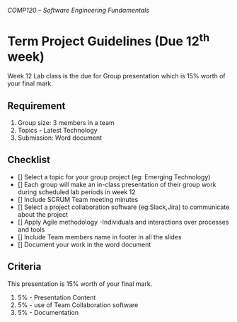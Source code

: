 *COMP120 – Software Engineering Fundamentals*

# Term Project Guidelines (Due 12<sup>th</sup> week)

Week 12 Lab class is the due for Group presentation which is 15% worth of your final mark.

## Requirement
1. Group size: 3 members in a team
2. Topics - Latest Technology
3. Submission: Word document

## Checklist
- [] Select a topic for your group project (eg: Emerging Technology)
- [] Each group will make an in-class presentation of their group work during scheduled lab periods in week 12
- [] Include SCRUM Team meeting minutes
- [] Select a project collaboration software (eg:Slack,Jira) to communicate about the project
- [] Apply Agile methodology -Individuals and interactions over processes and tools
- [] Include Team members name in footer in all the slides
- [] Document your work in the word document

## Criteria
This presentation is 15% worth of your final mark.
  1. 5% - Presentation Content
  2. 5% - use of Team Collaboration software
  3. 5% - Documentation
